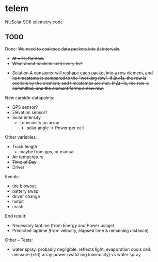 telem
=====

NUSolar SC6 telemetry code

TODO
----

Done: <s>We need to coalesce data packets into ∆t intervals.

* ∆t = 1s, for now.
* What about packets sent every 5s?
- Solution
	A consumer will reshape each packet into a row element, and its timestamp is compared to the "working row". If ∆t<1s, the row is overlain by the element, and timestamps are met. If ∆t>1s, the row is committed, and the element forms a new row.</s>

New carside-datapoints:

* GPS sensor?
* Elevation sensor?
* Solar intensity
	* Luminosity on array
		* solar angle
	-> Power per cell

Other variables:

* Track length
	- maybe from gps, or manual
* Air temperature
* <s>Time of Day</s>
* Driver

Events:

* tire blowout
* battery swap
* driver change
* hotpit
* crash

End result:

* Necessary laptime (from Energy and Power usage)
* Predicted laptime (from velocity, elapsed time & remaining distance)

Other – Tests:

* water spray. probably negligible. reflects light, evaporation cools cell.
	measure (x10) array power (watching luminosity) vs water spray

